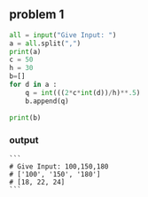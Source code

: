 ## problem 1
```python
all = input("Give Input: ")
a = all.split(",")
print(a)
c = 50
h = 30
b=[]
for d in a :
    q = int(((2*c*int(d))/h)**.5)
    b.append(q)
    
print(b)
```

### output
    ```
    # Give Input: 100,150,180
    # ['100', '150', '180']
    # [18, 22, 24]
    ```
